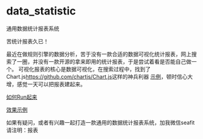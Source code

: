 # data_statistic
通用数据统计报表系统


苦统计报表久已！

最近在做规则引擎的数据分析，苦于没有一款合适的数据可视化统计报表，网上搜索了一圈，并没有一款开源的拿来即用的统计报表，于是尝试着看是否能自己做一个。
可视化报表的核心是数据可视化，在搜索过程中，找到了Chart.js<https://github.com/chartjs/Chart.js>这样的神兵利器 [示例](https://www.chartjs.org/samples/latest/)，顿时信心大增，感觉一天可以把报表建起来。
  
[如何Run起来](https://github.com/seafitliu/data_statistic/blob/master/Docs/%E5%A6%82%E4%BD%95run%E8%B5%B7%E6%9D%A5.md)
  
[效果示例](http://182.92.221.32:9009/)
  
如果有疑问，或者有兴趣一起打造一款通用的数据统计报表系统，加我微信seafit  请注明：报表
